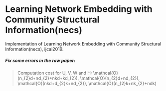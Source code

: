 # Learning Network Embedding with Community Structural Information(necs)
Implementation of Learning Network Embedding with Community Structural Information(necs), ijcai2019.

##### Fix some errors in the raw paper:
> Computation cost for U, V, W and H:
\mathcal{O}(n_{2}d+nd_{2}+nkd+kd_{2}), 
\mathcal{O}(n_{2}d+nd_{2}), 
\mathcal{O}(nkd+d_{2}k+nd_{2}), 
\mathcal{O}(n_{2}k+nk_{2}+ndk)

